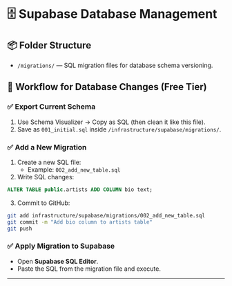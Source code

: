 # 🗄️ Supabase Database Management

## 📦 Folder Structure
- `/migrations/` — SQL migration files for database schema versioning.

## 🚀 Workflow for Database Changes (Free Tier)

### ✅ Export Current Schema
1. Use Schema Visualizer → Copy as SQL (then clean it like this file).
2. Save as `001_initial.sql` inside `/infrastructure/supabase/migrations/`.

### ✅ Add a New Migration
1. Create a new SQL file:
   - Example: `002_add_new_table.sql`
2. Write SQL changes:
```sql
ALTER TABLE public.artists ADD COLUMN bio text;
```
3. Commit to GitHub:
```bash
git add infrastructure/supabase/migrations/002_add_new_table.sql
git commit -m "Add bio column to artists table"
git push
```

### ✅ Apply Migration to Supabase
- Open **Supabase SQL Editor**.
- Paste the SQL from the migration file and execute.

---
